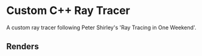 # Custom C++ Ray Tracer

A custom ray tracer following Peter Shirley's 'Ray Tracing in One Weekend'.

## Renders

